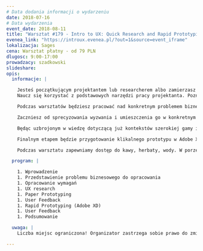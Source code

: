 ```yaml
---
# Data dodania informacji o wydarzeniu
date: 2018-07-16
# Data wydarzenia
event_date: 2018-08-11
title: "Warsztat #179 - Intro to UX: Quick Research and Rapid Prototyping Methods"
evenea_link: "https://introux.evenea.pl/?out=1&source=event_iframe"
lokalizacja: Sages
cena: Warsztat płatny - od 79 PLN
dlugosc: 9:00-17:00
prowadzacy: szadkowski
slideshare:
opis:
  informacje: |

    Jesteś początkującym projektantem lub researcherem albo zamierzasz rozwijać swoje umiejętności w kierunku zostania UX Designerem?
    Naucz się korzystać z podstawowych narzędzi pracy projektanta. Poznaj szybkie metody zbierania wymagań, dowiedz się jak rozmawiać o potrzebach użytkowników. Przećwicz ekspresowe metody budowania prototypów i ich testowania.

    Podczas warsztatów będziesz pracować nad konkretnym problemem biznesowym w małej grupie projektowej. Praktycznie przećwiczysz proces budowania produktu cyfrowego. 

    Zaczniesz od sprecyzowania wyzwania i umieszczenia go w konkretnym kontekście, a następnie nauczysz się definiować wymagania mając na uwadze ograniczenia biznesowe oraz technologiczne. Kolejnym etapem będzie wykorzystanie metod z obszaru UX Research do nakreślenia potrzeb użytkowników.

    Będąc uzbrojonym w wiedzę dotyczącą już kontekstów szerokiej gamy interesariuszy (biznes, IT, klient), rozpoczniesz pracę nad prototypem z wykorzystaniem kartki i ołówka. W ciągu bardzo krótkiego czasu doprecyzujesz wysokopoziomową wizję produktu i zbierzesz pierwszą informację zwrotną z rynku. 

    Finalnym etapem będzie przygotowanie klikalnego prototypu w Adobe XD, programie wykorzystywanym głównie do prototypowania aplikacji webowych i mobilnych, i przetestowanie go z użytkownikami.

    Podczas warsztatu zapewniamy dostęp do kawy, herbaty, wody. W porze obiadowej zapewniamy pizzę w wersji mięsnej lub wegetariańskiej.

  program: |

    1. Wprowadzenie
    1. Przedstawienie problemu biznesowego do opracowania
    1. Opracowanie wymagań
    1. UX research
    1. Paper Prototyping
    1. User Feedback
    1. Rapid Prototyping (Adobe XD)
    1. User Feedback
    1. Podsumowanie

  uwaga: |
    Liczba miejsc ograniczona! Organizator zastrzega sobie prawo do zmiany lokalizacji wydarzenia oraz jego odwołania w przypadku niezgłoszenia się minimalnej liczby uczestników.

---
```

